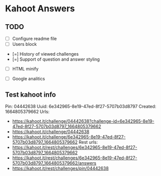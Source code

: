 # Kahoot Answers #

## TODO ## 
- [ ] Configure readme file 
- [ ] Users block
- [=] History of viewed challenges 
- [=] Support of question and answer styling
- [ ] HTML minify
- [ ] Google analitics


## Test kahoot info ##
Pin: 04442638
Uuid: 6e342965-8e19-47ed-8f27-5707b03d8797
Created: 1664805379662
Urls: 
 * https://kahoot.it/challenge/04442638?challenge-id=6e342965-8e19-47ed-8f27-5707b03d8797_1664805379662
 * https://kahoot.it/challenge/04442638
 * https://kahoot.it/challenge/6e342965-8e19-47ed-8f27-5707b03d8797_1664805379662
Rest urls:
 * https://kahoot.it/rest/challenges/6e342965-8e19-47ed-8f27-5707b03d8797_1664805379662
 * https://kahoot.it/rest/challenges/6e342965-8e19-47ed-8f27-5707b03d8797_1664805379662/answers
 * https://kahoot.it/rest/challenges/pin/04442638
